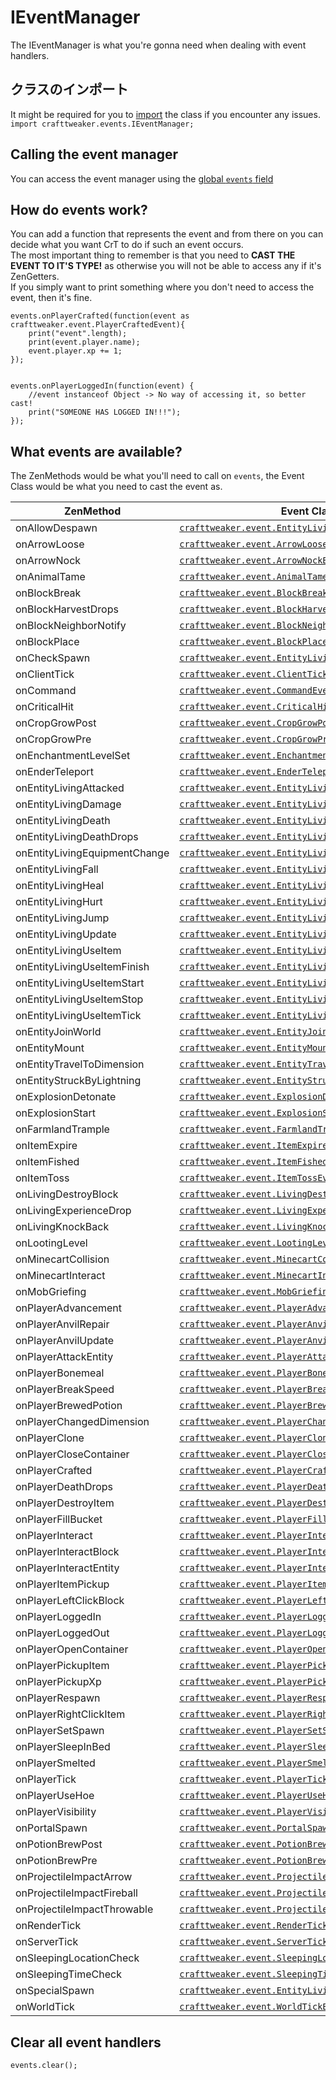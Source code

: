 # IEventManager

The IEventManager is what you're gonna need when dealing with event handlers.

## クラスのインポート

It might be required for you to [import](/AdvancedFunctions/Import/) the class if you encounter any issues.  
`import crafttweaker.events.IEventManager;`

## Calling the event manager

You can access the event manager using the [global `events` field](/Vanilla/Global_Functions/)

## How do events work?

You can add a function that represents the event and from there on you can decide what you want CrT to do if such an event occurs.  
The most important thing to remember is that you need to **CAST THE EVENT TO IT'S TYPE!** as otherwise you will not be able to access any if it's ZenGetters.  
If you simply want to print something where you don't need to access the event, then it's fine.

```zenscript
events.onPlayerCrafted(function(event as crafttweaker.event.PlayerCraftedEvent){
    print("event".length);
    print(event.player.name);
    event.player.xp += 1;
});


events.onPlayerLoggedIn(function(event) {
    //event instanceof Object -> No way of accessing it, so better cast!
    print("SOMEONE HAS LOGGED IN!!!");
});
```

## What events are available?

The ZenMethods would be what you'll need to call on `events`, the Event Class would be what you need to cast the event as.

| ZenMethod                     | Event Class                                                                                                  |
| ----------------------------- | ------------------------------------------------------------------------------------------------------------ |
| onAllowDespawn                | [`crafttweaker.event.EntityLivingSpawnEvent`](/Vanilla/Events/Events/EntityLivingSpawn/)                     |
| onArrowLoose                  | [`crafttweaker.event.ArrowLooseEvent`](/Vanilla/Events/Events/ArrowLoose/)                                   |
| onArrowNock                   | [`crafttweaker.event.ArrowNockEvent`](/Vanilla/Events/Events/ArrowNock/)                                     |
| onAnimalTame                  | [`crafttweaker.event.AnimalTameEvent`](/Vanilla/Events/Events/AnimalTame/)                                   |
| onBlockBreak                  | [`crafttweaker.event.BlockBreak`](/Vanilla/Events/Events/BlockBreak/)                                        |
| onBlockHarvestDrops           | [`crafttweaker.event.BlockHarvestDrops`](/Vanilla/Events/Events/BlockHarvestDrops/)                          |
| onBlockNeighborNotify         | [`crafttweaker.event.BlockNeighborNotifyEvent`](/Vanilla/Events/Events/BlockNeighborNotify)                  |
| onBlockPlace                  | [`crafttweaker.event.BlockPlaceEvent`](/Vanilla/Events/Events/BlockPlace/)                                   |
| onCheckSpawn                  | [`crafttweaker.event.EntityLivingExtendedSpawnEvent`](/Vanilla/Events/Events/EntityLivingSpawn/)             |
| onClientTick                  | [`crafttweaker.event.ClientTickEvent`](/Vanilla/Events/Events/ClientTick/)                                   |
| onCommand                     | [`crafttweaker.event.CommandEvent`](/Vanilla/Events/Events/CommandEvent/)                                    |
| onCriticalHit                 | [`crafttweaker.event.CriticalHitEvent`](/Vanilla/Events/Events/CriticalHit/)                                 |
| onCropGrowPost                | [`crafttweaker.event.CropGrowPostEvent`](/Vanilla/Events/Events/CropGrowPost/)                               |
| onCropGrowPre                 | [`crafttweaker.event.CropGrowPreEvent`](/Vanilla/Events/Events/CropGrowPre/)                                 |
| onEnchantmentLevelSet         | [`crafttweaker.event.EnchantmentLevelSetEvent`](/Vanilla/Events/Events/EnchantmentLevelSet/)                 |
| onEnderTeleport               | [`crafttweaker.event.EnderTeleportEvent`](/Vanilla/Events/Events/EnderTeleport/)                             |
| onEntityLivingAttacked        | [`crafttweaker.event.EntityLivingAttackedEvent`](/Vanilla/Events/Events/EntityLivingAttacked/)               |
| onEntityLivingDamage          | [`crafttweaker.event.EntityLivingDamageEvent`](/Vanilla/Events/Events/EntityLivingDamage/)                   |
| onEntityLivingDeath           | [`crafttweaker.event.EntityLivingDeathEvent`](/Vanilla/Events/Events/EntityLivingDeath/)                     |
| onEntityLivingDeathDrops      | [`crafttweaker.event.EntityLivingDeathDropsEvent`](/Vanilla/Events/Events/EntityLivingDeathDrops/)           |
| onEntityLivingEquipmentChange | [`crafttweaker.event.EntityLivingEquipmentChangeEvent`](/Vanilla/Events/Events/EntityLivingEquipmentChange/) |
| onEntityLivingFall            | [`crafttweaker.event.EntityLivingFallEvent`](/Vanilla/Events/Events/EntityLivingFall/)                       |
| onEntityLivingHeal            | [`crafttweaker.event.EntityLivingHealEvent`](/Vanilla/Events/Events/EntityLivingHeal/)                       |
| onEntityLivingHurt            | [`crafttweaker.event.EntityLivingHurtEvent`](/Vanilla/Events/Events/EntityLivingHurt/)                       |
| onEntityLivingJump            | [`crafttweaker.event.EntityLivingJumpEvent`](/Vanilla/Events/Events/EntityLivingJump/)                       |
| onEntityLivingUpdate          | [`crafttweaker.event.EntityLivingUpdateEvent`](/Vanilla/Events/Events/EntityLivingUpdate/)                   |
| onEntityLivingUseItem         | [`crafttweaker.event.EntityLivingUseItemEvent.All`](/Vanilla/Events/Events/LivingEntityUseItem/)             |
| onEntityLivingUseItemFinish   | [`crafttweaker.event.EntityLivingUseItemEvent.Finish`](/Vanilla/Events/Events/LivingEntityUseItem/)          |
| onEntityLivingUseItemStart    | [`crafttweaker.event.EntityLivingUseItemEvent.Start`](/Vanilla/Events/Events/LivingEntityUseItem/)           |
| onEntityLivingUseItemStop     | [`crafttweaker.event.EntityLivingUseItemEvent.Stop`](/Vanilla/Events/Events/LivingEntityUseItem/)            |
| onEntityLivingUseItemTick     | [`crafttweaker.event.EntityLivingUseItemEvent.Tick`](/Vanilla/Events/Events/LivingEntityUseItem/)            |
| onEntityJoinWorld             | [`crafttweaker.event.EntityJoinWorldEvent`](/Vanilla/Events/Events/EntityJoinWorld/)                         |
| onEntityMount                 | [`crafttweaker.event.EntityMountEvent`](/Vanilla/Events/Events/EntityMount/)                                 |
| onEntityTravelToDimension     | [`crafttweaker.event.EntityTravelToDimensionEvent`](/Vanilla/Events/Events/EntityTravelToDimension/)         |
| onEntityStruckByLightning     | [`crafttweaker.event.EntityStruckByLightningEvent`](/Vanilla/Events/Events/EntityStruckByLightning/)         |
| onExplosionDetonate           | [`crafttweaker.event.ExplosionDetonateEvent`](/Vanilla/Events/Events/ExplosionDetonate/)                     |
| onExplosionStart              | [`crafttweaker.event.ExplosionStartEvent`](/Vanilla/Events/Events/ExplosionStart/)                           |
| onFarmlandTrample             | [`crafttweaker.event.FarmlandTrampleEvent`](/Vanilla/Events/Events/FarmlandTrample/)                         |
| onItemExpire                  | [`crafttweaker.event.ItemExpireEvent`](/Vanilla/Events/Events/ItemExpire/)                                   |
| onItemFished                  | [`crafttweaker.event.ItemFishedEvent`](/Vanilla/Events/Events/ItemFished/)                                   |
| onItemToss                    | [`crafttweaker.event.ItemTossEvent`](/Vanilla/Events/Events/ItemToss/)                                       |
| onLivingDestroyBlock          | [`crafttweaker.event.LivingDestroyBlockEvent`](/Vanilla/Events/Events/LivingDestroyBlock/)                   |
| onLivingExperienceDrop        | [`crafttweaker.event.LivingExperienceDropEvent`](/Vanilla/Events/Events/LivingExperienceDrop/)               |
| onLivingKnockBack             | [`crafttweaker.event.LivingKnockBackEvent`](/Vanilla/Events/Events/LivingKnockBack/)                         |
| onLootingLevel                | [`crafttweaker.event.LootingLevelEvent`](/Vanilla/Events/Events/LootingLevel/)                               |
| onMinecartCollision           | [`crafttweaker.event.MinecartCollisionEvent`](/Vanilla/Events/Events/MinecartCollision/)                     |
| onMinecartInteract            | [`crafttweaker.event.MinecartInteractEvent`](/Vanilla/Events/Events/MinecartInteract/)                       |
| onMobGriefing                 | [`crafttweaker.event.MobGriefingEvent`](/Vanilla/Events/Events/MobGriefing/)                                 |
| onPlayerAdvancement           | [`crafttweaker.event.PlayerAdvancement`](/Vanilla/Events/Events/PlayerAdvancement/)                          |
| onPlayerAnvilRepair           | [`crafttweaker.event.PlayerAnvilRepairEvent`](/Vanilla/Events/Events/PlayerAnvilRepair/)                     |
| onPlayerAnvilUpdate           | [`crafttweaker.event.PlayerAnvilUpdateEvent`](/Vanilla/Events/Events/PlayerAnvilUpdate/)                     |
| onPlayerAttackEntity          | [`crafttweaker.event.PlayerAttackEntityEvent`](/Vanilla/Events/Events/PlayerAttackEntity/)                   |
| onPlayerBonemeal              | [`crafttweaker.event.PlayerBonemealEvent`](/Vanilla/Events/Events/PlayerBonemeal/)                           |
| onPlayerBreakSpeed            | [`crafttweaker.event.PlayerBreakSpeed`](/Vanilla/Events/Events/PlayerBreakSpeed/)                            |
| onPlayerBrewedPotion          | [`crafttweaker.event.PlayerBrewedPotion`](/Vanilla/Events/Events/PlayerBrewedPotion/)                        |
| onPlayerChangedDimension      | [`crafttweaker.event.PlayerChangedDimensionEvent`](/Vanilla/Events/Events/PlayerChangedDimension/)           |
| onPlayerClone                 | [`crafttweaker.event.PlayerCloneEvent`](/Vanilla/Events/Events/PlayerClone/)                                 |
| onPlayerCloseContainer        | [`crafttweaker.event.PlayerCloseContainerEvent`](/Vanilla/Events/Events/PlayerCloseContainer/)               |
| onPlayerCrafted               | [`crafttweaker.event.PlayerCraftedEvent`](/Vanilla/Events/Events/PlayerCrafted/)                             |
| onPlayerDeathDrops            | [`crafttweaker.event.PlayerDeathDropsEvent`](/Vanilla/Events/Events/PlayerDeathDrops/)                       |
| onPlayerDestroyItem           | [`crafttweaker.event.PlayerDestroyItem`](/Vanilla/Events/Events/PlayerDestroyItem/)                          |
| onPlayerFillBucket            | [`crafttweaker.event.PlayerFillBucketEvent`](/Vanilla/Events/Events/PlayerFillBucket/)                       |
| onPlayerInteract              | [`crafttweaker.event.PlayerInteractEvent`](/Vanilla/Events/Events/PlayerInteract/)                           |
| onPlayerInteractBlock         | [`crafttweaker.event.PlayerInteractBlockEvent`](/Vanilla/Events/Events/PlayerInteractBlock/)                 |
| onPlayerInteractEntity        | [`crafttweaker.event.PlayerInteractEntityEvent`](/Vanilla/Events/Events/PlayerInteractEntity/)               |
| onPlayerItemPickup            | [`crafttweaker.event.PlayerItemPickupEvent`](/Vanilla/Events/Events/PlayerItemPickup/)                       |
| onPlayerLeftClickBlock        | [`crafttweaker.event.PlayerLeftClickBlockEvent`](/Vanilla/Events/Events/PlayerLeftClickBlock/)               |
| onPlayerLoggedIn              | [`crafttweaker.event.PlayerLoggedInEvent`](/Vanilla/Events/Events/PlayerLoggedIn/)                           |
| onPlayerLoggedOut             | [`crafttweaker.event.PlayerLoggedOutEvent`](/Vanilla/Events/Events/PlayerLoggedOut/)                         |
| onPlayerOpenContainer         | [`crafttweaker.event.PlayerOpenContainerEvent`](/Vanilla/Events/Events/PlayerOpenContainer/)                 |
| onPlayerPickupItem            | [`crafttweaker.event.PlayerPickupItemEvent`](/Vanilla/Events/Events/PlayerPickupItem/)                       |
| onPlayerPickupXp              | [`crafttweaker.event.PlayerPickupXpEvent`](/Vanilla/Events/Events/PlayerPickupXp/)                           |
| onPlayerRespawn               | [`crafttweaker.event.PlayerRespawnEvent`](/Vanilla/Events/Events/PlayerRespawn/)                             |
| onPlayerRightClickItem        | [`crafttweaker.event.PlayerRightClickItemEvent`](/Vanilla/Events/Events/PlayerRightClickItem/)               |
| onPlayerSetSpawn              | [`crafttweaker.event.PlayerSetSpawn`](/Vanilla/Events/Events/PlayerSetSpawn/)                                |
| onPlayerSleepInBed            | [`crafttweaker.event.PlayerSleepInBedEvent`](/Vanilla/Events/Events/PlayerSleepInBed/)                       |
| onPlayerSmelted               | [`crafttweaker.event.PlayerSmeltedEvent`](/Vanilla/Events/Events/PlayerSmelted/)                             |
| onPlayerTick                  | [`crafttweaker.event.PlayerTickEvent`](/Vanilla/Events/Events/PlayerTick/)                                   |
| onPlayerUseHoe                | [`crafttweaker.event.PlayerUseHoeEvent`](/Vanilla/Events/Events/PlayerUseHoe/)                               |
| onPlayerVisibility            | [`crafttweaker.event.PlayerVisibilityEvent`](/Vanilla/Events/Events/PlayerVisibility/)                       |
| onPortalSpawn                 | [`crafttweaker.event.PortalSpawnEvent`](/Vanilla/Events/Events/PortalSpawn)                                  |
| onPotionBrewPost              | [`crafttweaker.event.PotionBrewPostEvent`](/Vanilla/Events/Events/PotionBrewPost/)                           |
| onPotionBrewPre               | [`crafttweaker.event.PotionBrewPreEvent`](/Vanilla/Events/Events/PotionBrewPre/)                             |
| onProjectileImpactArrow       | [`crafttweaker.event.ProjectileImpactArrowEvent`](/Vanilla/Events/Events/ProjectileImpactArrow/)             |
| onProjectileImpactFireball    | [`crafttweaker.event.ProjectileImpactFireballEvent`](/Vanilla/Events/Events/ProjectileImpactFireball/)       |
| onProjectileImpactThrowable   | [`crafttweaker.event.ProjectileImpactThrowableEvent`](/Vanilla/Events/Events/ProjectileImpactThrowable/)     |
| onRenderTick                  | [`crafttweaker.event.RenderTickEvent`](/Vanilla/Events/Events/RenderTick/)                                   |
| onServerTick                  | [`crafttweaker.event.ServerTickEvent`](/Vanilla/Events/Events/ServerTick/)                                   |
| onSleepingLocationCheck       | [`crafttweaker.event.SleepingLocationCheckEvent`](/Vanilla/Events/Events/SleepingLocationCheck/)             |
| onSleepingTimeCheck           | [`crafttweaker.event.SleepingTimeCheckEvent`](/Vanilla/Events/Events/SleepingTimeCheck/)                     |
| onSpecialSpawn                | [`crafttweaker.event.EntityLivingExtendedSpawnEvent`](/Vanilla/Events/Events/EntityLivingSpawn/)             |
| onWorldTick                   | [`crafttweaker.event.WorldTickEvent`](/Vanilla/Events/Events/WorldTick/)                                     |

## Clear all event handlers

```zenscript
events.clear();
```
